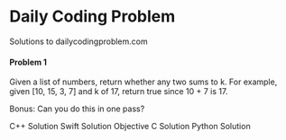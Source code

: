 # Daily Coding Problem

Solutions to dailycodingproblem.com

#### Problem 1

Given a list of numbers, return whether any two sums to k.
For example, given [10, 15, 3, 7] and k of 17, return true since 10 + 7 is 17.

Bonus: Can you do this in one pass?

C++ Solution
Swift Solution
Objective C Solution
Python Solution
